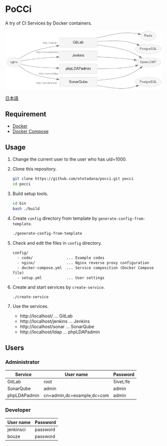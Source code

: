 PoCCi
=====

A try of CI Services by Docker containers.

![Services](./services-gitlab.png)

[日本語](./README.ja.md)

Requirement
-----------
*   [Docker](https://www.docker.com/)
*   [Docker Compose](https://github.com/docker/compose/)

Usage
-----
1.  Change the current user to the user who has uid=1000.

2.  Clone this repository.

    ```bash
    git clone https://github.com/ototadana/pocci.git pocci
    cd pocci
    ```

3.  Build setup tools.

    ```bash
    cd bin
    bash ./build
    ```

4.  Create `config` directory from template by `generate-config-from-template`.

    ```bash
    ./generate-config-from-template
    ```

5.  Check and edit the files in `config` directory.

    ```
    config/
      - code/               ... Example codes
      - nginx/              ... Nginx reverse proxy configuration
      - docker-compose.yml  ... Service composition (Docker Compose file)
      - setup.yml           ... User settings
    ```

6.  Create and start services by `create-service`.

    ```bash
    ./create-service
    ```

7.  Use the services.

    *   http://localhost/ ... GitLab
    *   http://localhost/jenkins ... Jenkins
    *   http://localhost/sonar ... SonarQube
    *   http://localhost/ldap ... phpLDAPadmin

Users
--------------
### Administrator
Service      | User name                  | Password
------------ | -------------------------- | --------
GitLab       | root                       | 5iveL!fe
SonarQube    | admin                      | admin
phpLDAPadmin | cn=admin,dc=example,dc=com | admin

### Developer
User name  | Password
---------- | --------
jenkinsci  | password
bouze      | password
